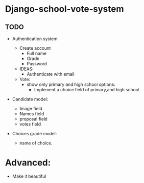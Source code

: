 # Django-school-vote-system


## TODO

- Authentication system
    - Create account
      - Full name
      - Grade
      - Password
    - IDEAS:
      - Authenticate with email
    - Vote:
      - show only primary and high school options:
        - Implement a choice field of primary,and high school
     

- Candidate model:
  - Image field
  - Names field
  - proposal field
  - votes field

- Choices grade model:
   - name of choice.

  
# Advanced:
  -  Make it beautiful

